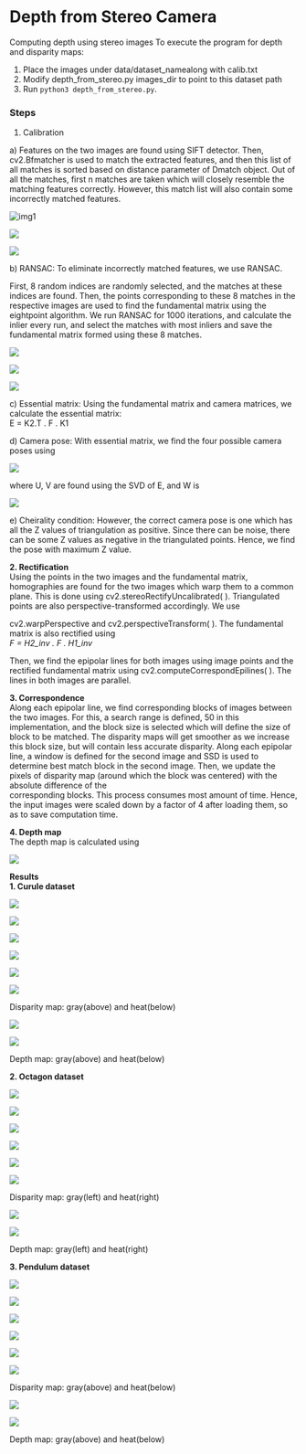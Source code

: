 # Depth from Stereo Camera
Computing depth using stereo images
To execute the program for depth and disparity maps:
1. Place the images under data/dataset_namealong with calib.txt
2. Modify depth_from_stereo.py images_dir to point to this dataset path
3. Run `python3 depth_from_stereo.py`.

### Steps
1. Calibration

a) Features on the two images are found using SIFT detector. Then,
cv2.Bfmatcher is used to match the extracted features, and then this
list of all matches is sorted based on distance parameter of Dmatch
object. Out of all the matches, first n matches are taken which will
closely resemble the matching features correctly. However, this match
list will also contain some incorrectly matched features.

![img1](https://github.com/niteshjha08/Depth-From-Stereo_Camera/tree/main/media/media/image1.png)

![](https://github.com/niteshjha08/Depth-From-Stereo_Camera/tree/main/media/media/image2.png)

![](https://github.com/niteshjha08/Depth-From-Stereo_Camera/tree/main/media/media/image3.png)

b\) RANSAC: To eliminate incorrectly matched features, we use RANSAC.

First, 8 random indices are randomly selected, and the matches at
these indices are found. Then, the points corresponding to these 8
matches in the respective images are used to find the fundamental
matrix using the eightpoint algorithm. We run RANSAC for 1000
iterations, and calculate the inlier every run, and select the matches
with most inliers and save the fundamental matrix formed using these 8
matches.

![](https://github.com/niteshjha08/Depth-From-Stereo_Camera/tree/main/media/media/image4.png)

![](https://github.com/niteshjha08/Depth-From-Stereo_Camera/tree/main/media/media/image5.png)

![](https://github.com/niteshjha08/Depth-From-Stereo_Camera/tree/main/media/media/image6.png)

c\) Essential matrix: Using the fundamental matrix and camera
matrices, we calculate the essential matrix:\
E = K2.T . F . K1

d\) Camera pose: With essential matrix, we find the four possible
camera poses using

![](https://github.com/niteshjha08/Depth-From-Stereo_Camera/tree/main/media/media/image7.png)

where U, V are found using the SVD of E, and W is

![](https://github.com/niteshjha08/Depth-From-Stereo_Camera/tree/main/media/media/image8.png)

e\) Cheirality condition: However, the correct camera pose is one
which has all the Z values of triangulation as positive. Since there
can be noise, there can be some Z values as negative in the
triangulated points. Hence, we find the pose with maximum Z value.

**2. Rectification**\
Using the points in the two images and the fundamental matrix,\
homographies are found for the two images which warp them to a common
plane. This is done using cv2.stereoRectifyUncalibrated( ).
Triangulated points are also perspective-transformed accordingly. We
use

cv2.warpPerspective and cv2.perspectiveTransform( ). The fundamental
matrix is also rectified using\
*F = H2_inv . F . H1_inv*

Then, we find the epipolar lines for both images using image points and
the rectified fundamental matrix using cv2.computeCorrespondEpilines( ).
The lines in both images are parallel.

**3. Correspondence**\
Along each epipolar line, we find corresponding blocks of images between
the two images. For this, a search range is defined, 50 in this
implementation, and the block size is selected which will define the
size of block to be matched. The disparity maps will get smoother as we
increase this block size, but will contain less accurate disparity.
Along each epipolar line, a window is defined for the second image and
SSD is used to determine best match block in the second image. Then, we
update the pixels of disparity map (around which the block was centered)
with the absolute difference of the\
corresponding blocks. This process consumes most amount of time. Hence,
the input images were scaled down by a factor of 4 after loading them,
so as to save computation time.

**4. Depth map**\
The depth map is calculated using

![](https://github.com/niteshjha08/Depth-From-Stereo_Camera/tree/main/media/media/image9.png)

**Results**\
**1. Curule dataset**

![](https://github.com/niteshjha08/Depth-From-Stereo_Camera/tree/main/media/media/image10.png)

![](https://github.com/niteshjha08/Depth-From-Stereo_Camera/tree/main/media/media/image11.png)

![](https://github.com/niteshjha08/Depth-From-Stereo_Camera/tree/main/media/media/image12.png)

![](https://github.com/niteshjha08/Depth-From-Stereo_Camera/tree/main/media/media/image13.png)

![](https://github.com/niteshjha08/Depth-From-Stereo_Camera/tree/main/media/media/image14.png)

![](https://github.com/niteshjha08/Depth-From-Stereo_Camera/tree/main/media/media/image15.png)

Disparity map: gray(above) and heat(below)

![](https://github.com/niteshjha08/Depth-From-Stereo_Camera/tree/main/media/media/image16.png)

![](https://github.com/niteshjha08/Depth-From-Stereo_Camera/tree/main/media/media/image17.png)

Depth map: gray(above) and heat(below)

**2. Octagon dataset**

![](https://github.com/niteshjha08/Depth-From-Stereo_Camera/tree/main/media/media/image18.png)

![](https://github.com/niteshjha08/Depth-From-Stereo_Camera/tree/main/media/media/image19.png)

![](https://github.com/niteshjha08/Depth-From-Stereo_Camera/tree/main/media/media/image20.png)

![](https://github.com/niteshjha08/Depth-From-Stereo_Camera/tree/main/media/media/image21.png)

![](https://github.com/niteshjha08/Depth-From-Stereo_Camera/tree/main/media/media/image22.png)

![](https://github.com/niteshjha08/Depth-From-Stereo_Camera/tree/main/media/media/image23.png)

Disparity map: gray(left) and heat(right)

![](https://github.com/niteshjha08/Depth-From-Stereo_Camera/tree/main/media/media/image24.png)

![](https://github.com/niteshjha08/Depth-From-Stereo_Camera/tree/main/media/media/image25.png)

Depth map: gray(left) and heat(right)

**3. Pendulum dataset**

![](https://github.com/niteshjha08/Depth-From-Stereo_Camera/tree/main/media/media/image26.png)

![](https://github.com/niteshjha08/Depth-From-Stereo_Camera/tree/main/media/media/image27.png)

![](https://github.com/niteshjha08/Depth-From-Stereo_Camera/tree/main/media/media/image28.png)

![](https://github.com/niteshjha08/Depth-From-Stereo_Camera/tree/main/media/media/image29.png)

![](https://github.com/niteshjha08/Depth-From-Stereo_Camera/tree/main/media/media/image30.png)

![](https://github.com/niteshjha08/Depth-From-Stereo_Camera/tree/main/media/media/image31.png)

Disparity map: gray(above) and heat(below)

![](https://github.com/niteshjha08/Depth-From-Stereo_Camera/tree/main/media/media/image32.png)

![](https://github.com/niteshjha08/Depth-From-Stereo_Camera/tree/main/media/media/image33.png)

Depth map: gray(above) and heat(below)
